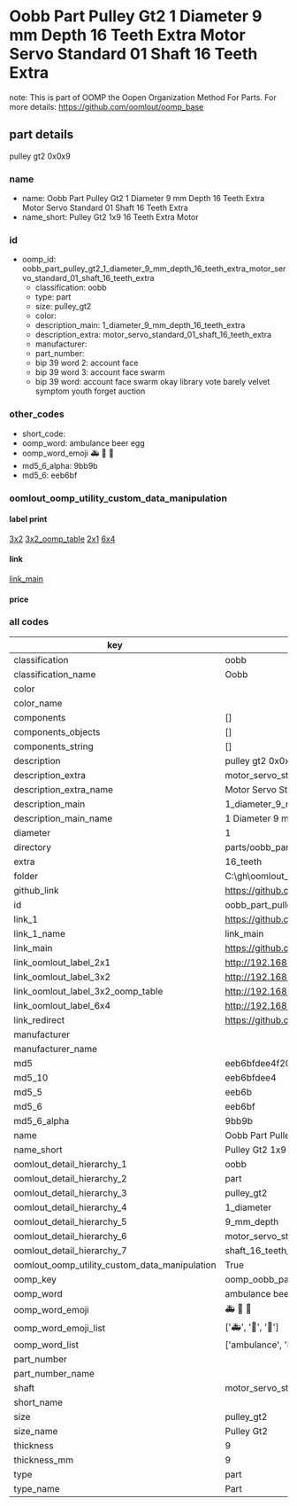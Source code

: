 # Oobb Part Pulley Gt2 1 Diameter 9 mm Depth 16 Teeth Extra Motor Servo Standard 01 Shaft 16 Teeth Extra  

note: This is part of OOMP the Oopen Organization Method For Parts. For more details: https://github.com/oomlout/oomp_base

##  part details
  



pulley gt2 0x0x9



### name
* name: Oobb Part Pulley Gt2 1 Diameter 9 mm Depth 16 Teeth Extra Motor Servo Standard 01 Shaft 16 Teeth Extra
* name_short: Pulley Gt2 1x9 16 Teeth Extra Motor
### id
* oomp_id: oobb_part_pulley_gt2_1_diameter_9_mm_depth_16_teeth_extra_motor_servo_standard_01_shaft_16_teeth_extra
  * classification: oobb
  * type: part
  * size: pulley_gt2
  * color: 
  * description_main: 1_diameter_9_mm_depth_16_teeth_extra
  * description_extra: motor_servo_standard_01_shaft_16_teeth_extra
  * manufacturer: 
  * part_number: 
  * bip 39 word 2: account face
  * bip 39 word 3: account face swarm
  * bip 39 word: account face swarm okay library vote barely velvet symptom youth forget auction

### other_codes
* short_code: 
* oomp_word: ambulance beer egg
* oomp_word_emoji :ambulance: :beer: :egg:
* md5_6_alpha: 9bb9b
* md5_6: eeb6bf






### oomlout_oomp_utility_custom_data_manipulation
#### label print
[3x2](http://192.168.1.245:1112/?label=oomp%209bb9b)
[3x2_oomp_table](http://192.168.1.108:1112/?label=oomp%209bb9b)
[2x1](http://192.168.1.242:1112/?label=oomp%209bb9b)
[6x4](http://192.168.1.55:1112/?label=oomp%209bb9b)    

#### link

[link_main](https://github.com/oomlout/oomlout_oobb_version_4_generated_parts/tree/main/navigation_oomp/oobb/part/pulley_gt2/1_diameter_9_mm_depth_16_teeth_extra/motor_servo_standard_01_shaft_16_teeth_extra/part)                              

#### price







### all codes 
| key | value |  
| --- | --- |  
| classification | oobb |  
| classification_name | Oobb |  
| color |  |  
| color_name |  |  
| components | [] |  
| components_objects | [] |  
| components_string | [] |  
| description | pulley gt2 0x0x9 |  
| description_extra | motor_servo_standard_01_shaft_16_teeth_extra |  
| description_extra_name | Motor Servo Standard 01 Shaft 16 Teeth Extra |  
| description_main | 1_diameter_9_mm_depth_16_teeth_extra |  
| description_main_name | 1 Diameter 9 mm Depth 16 Teeth Extra |  
| diameter | 1 |  
| directory | parts/oobb_part_pulley_gt2_1_diameter_9_mm_depth_16_teeth_extra_motor_servo_standard_01_shaft_16_teeth_extra |  
| extra | 16_teeth |  
| folder | C:\gh\oomlout_oobb_version_4_generated_parts\parts\oobb_part_pulley_gt2_1_diameter_9_mm_depth_16_teeth_extra_motor_servo_standard_01_shaft_16_teeth_extra |  
| github_link | https://github.com/oomlout/oomlout_oomp_part_src/tree/main/parts/oobb_part_pulley_gt2_1_diameter_9_mm_depth_16_teeth_extra_motor_servo_standard_01_shaft_16_teeth_extra |  
| id | oobb_part_pulley_gt2_1_diameter_9_mm_depth_16_teeth_extra_motor_servo_standard_01_shaft_16_teeth_extra |  
| link_1 | https://github.com/oomlout/oomlout_oobb_version_4_generated_parts/tree/main/navigation_oomp/oobb/part/pulley_gt2/1_diameter_9_mm_depth_16_teeth_extra/motor_servo_standard_01_shaft_16_teeth_extra/part |  
| link_1_name | link_main |  
| link_main | https://github.com/oomlout/oomlout_oobb_version_4_generated_parts/tree/main/navigation_oomp/oobb/part/pulley_gt2/1_diameter_9_mm_depth_16_teeth_extra/motor_servo_standard_01_shaft_16_teeth_extra/part |  
| link_oomlout_label_2x1 | http://192.168.1.242:1112/?label=oomp%209bb9b |  
| link_oomlout_label_3x2 | http://192.168.1.245:1112/?label=oomp%209bb9b |  
| link_oomlout_label_3x2_oomp_table | http://192.168.1.108:1112/?label=oomp%209bb9b |  
| link_oomlout_label_6x4 | http://192.168.1.55:1112/?label=oomp%209bb9b |  
| link_redirect | https://github.com/oomlout/oomlout_oobb_version_4_generated_parts/tree/main/parts/oobb_pulley_gt2_01_09_ex_16_teeth_sh_motor_servo_standard_01 |  
| manufacturer |  |  
| manufacturer_name |  |  
| md5 | eeb6bfdee4f20253d7c0899fb6d4600c |  
| md5_10 | eeb6bfdee4 |  
| md5_5 | eeb6b |  
| md5_6 | eeb6bf |  
| md5_6_alpha | 9bb9b |  
| name | Oobb Part Pulley Gt2 1 Diameter 9 mm Depth 16 Teeth Extra Motor Servo Standard 01 Shaft 16 Teeth Extra |  
| name_short | Pulley Gt2 1x9 16 Teeth Extra Motor |  
| oomlout_detail_hierarchy_1 | oobb |  
| oomlout_detail_hierarchy_2 | part |  
| oomlout_detail_hierarchy_3 | pulley_gt2 |  
| oomlout_detail_hierarchy_4 | 1_diameter |  
| oomlout_detail_hierarchy_5 | 9_mm_depth |  
| oomlout_detail_hierarchy_6 | motor_servo_standard_01 |  
| oomlout_detail_hierarchy_7 | shaft_16_teeth_extra |  
| oomlout_oomp_utility_custom_data_manipulation | True |  
| oomp_key | oomp_oobb_part_pulley_gt2_1_diameter_9_mm_depth_16_teeth_extra_motor_servo_standard_01_shaft_16_teeth_extra |  
| oomp_word | ambulance beer egg |  
| oomp_word_emoji | :ambulance: :beer: :egg: |  
| oomp_word_emoji_list | [':ambulance:', ':beer:', ':egg:'] |  
| oomp_word_list | ['ambulance', 'beer', 'egg'] |  
| part_number |  |  
| part_number_name |  |  
| shaft | motor_servo_standard_01 |  
| short_name |  |  
| size | pulley_gt2 |  
| size_name | Pulley Gt2 |  
| thickness | 9 |  
| thickness_mm | 9 |  
| type | part |  
| type_name | Part |  
